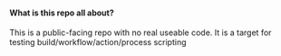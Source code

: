 #### What is this repo all about?

This is a public-facing repo with no real useable code. It is a target for testing build/workflow/action/process scripting
